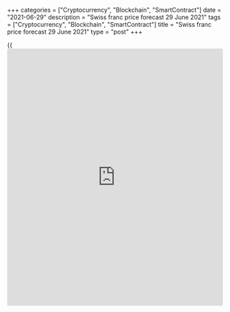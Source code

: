 +++
categories = ["Cryptocurrency", "Blockchain", "SmartContract"]
date = "2021-06-29"
description = "Swiss franc price forecast 29 June 2021"
tags = ["Cryptocurrency", "Blockchain", "SmartContract"]
title = "Swiss franc price forecast 29 June 2021"
type = "post"
+++

{{<iframe id="large-banner" src="https://www.bounty.group/#slide=20.0" width="100%" height="600" scrolling="no" style="border: 0px solid rgb(216, 221, 230); border-radius: 3px;">}}

2021-06-29

2021-06-29

Franc is lagging behind. Forecast as of 29.06.2021Dmitri Demidenko

The Fed is being too slow, isn’t it? However, look at the Swiss National
Bank! The SNB is to start monetary normalization later than both the Fed
and the ECB. How the central bank’s [policy](https://www.fintechee.com/policy/) will affect the Swiss franc?
Let us discuss the Forex outlook and make up a [USDCHF][1] trading plan.

## Weekly Swiss franc fundamental forecast

Unlike the Fed and the ECB, trying to convince financial markets that
the inflation surge will be temporary, the Swiss National Bank doesn’t
bother to calm down [investor](https://www.fintechee.com/tutorial-for-forex-trading/investor-mode/)s. According to the SNB’s forecasts,
inflation will go up by just 0.4% in 2021; in 2022 and 2023, inflation
in Switzerland will grow by 0.6%. Although the SNB doesn’t rule out a
short-term exceeding of the CPI the upper border of the inflation target
range of 0%-1%, the regulator doesn’t believe that the inflation surge
will be long-term. If so, it won’t start normalizing the monetary [policy](https://www.fintechee.com/policy/)
soon.

Unlike the FOMC meeting, having shocked the financial markets, the SNB’s
meeting was boring. The regulator kept the deposit rate at -0.75%, which
is the lowest among all central banks in the world, and expressed its
willingness to FX interventions to set back the franc strengthening.
SNB’s reserve assets increased by 35 billion francs in the first
quarter, which is evidence of the central bank’s forex interventions,
although the regulator will provide detailed information on June 30.

Thomas Jordan referred to the Swiss franc exchange rate as one of the
reasons for the low inflation compared to other countries. From early
April to mid-June, the franc strengthened against the euro by 2.5%, and
against the US dollar - by 6%. Furthermore, European consumer prices
after a long time reached the ECB's target of 2%, and US inflation even
accelerated to 5%.

### Dynamics of inflation in USA, euro area and Switzerland

 _Source_ _: Bloomberg_

The inflation change suggests that the SNB will start monetary
normalization later than both the Fed and the ECB. The European Central
Bank is not willing to wind down the emergency asset purchase program,
at least until March 2022, and, most likely, will not raise the interest
rate before 2024. As for the deposit rate of -0.75%, which causes
criticism within Switzerland, the SNB will continue using the
differentiated approach without charging commercial banks.

It should be noted that even the rapid economic recovery does not
stimulate inflation in the country. According to forecasts of the Swiss
government, GDP will expand by 3.6% in 2021, and by 3.3% in 2022. The
previous March estimates for the current year figured at 3%. SNB is
talking about 3.5%.

Therefore, everything is relative in Forex. If someone says the Fed is
too slow to tighten the monetary [policy](https://www.fintechee.com/policy/), the SNB is going to move even
slower. This fact, provided there no urgent political risks in Europe,
to which the CHF is rather responsive, the [USDCHF][1] uptrend could
reverse down.

### Weekly [USDCHF][1] trading plan

I suggest two scenarios for the market situation ahead of the US
employment report. The first one implies the breakout of the resistance
at 0.922-0.923 will send the [USDCHF][1] up to 0.9355 and higher. The
second one means the pair should consolidate ahead of the Us jobs
report, which will allow buying or selling the pair when the price
breaks out the upper or lower border of the trading range of
0.914-0.924.





## Price chart of USDCHF in real time mode

The content of this article reflects the author’s opinion and does not
necessarily reflect the official position of LiteForex. The material
published on this page is provided for informational purposes only and
should not be considered as the provision of investment advice for the
purposes of Directive 2004/39/EC.

Rate this article:

{{value}}

( {{count}} {{title}} )

   1. my.liteforex.com/trading/chart?symbol=USDCHF&returnUrl=true